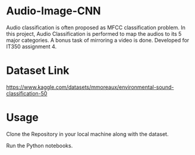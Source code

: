 ﻿# Audio-Image-CNN

 Audio classification is often proposed as MFCC classification problem. In this project, Audio Classification is performed to map the audios to its 5 major categories. A bonus task of mirroring a video is done. Developed for IT350 assignment 4.

 # Dataset Link

 https://www.kaggle.com/datasets/mmoreaux/environmental-sound-classification-50

 # Usage

Clone the Repository in your local machine along with the dataset.

Run the Python notebooks.

